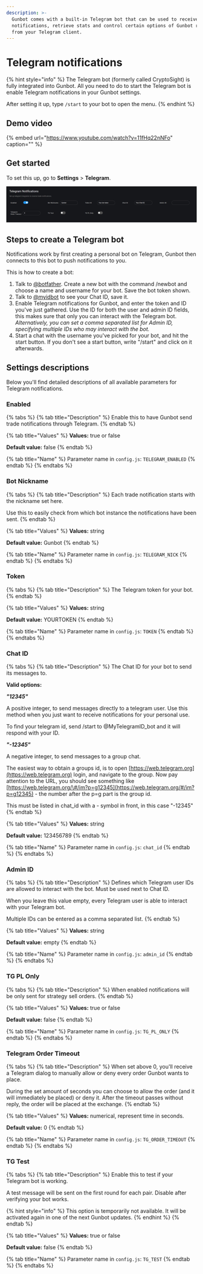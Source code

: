 ```yaml
---
description: >-
  Gunbot comes with a built-in Telegram bot that can be used to receive trade
  notifications, retrieve stats and control certain options of Gunbot right from
  from your Telegram client.
---
```


# Telegram notifications

{% hint style="info" %}
The Telegram bot \(formerly called CryptoSight\) is fully integrated into Gunbot. All you need to do to start the Telegram bot is enable Telegram notifications in your Gunbot settings.

After setting it up, type `/start` to your bot to open the menu.
{% endhint %}

## Demo video

{% embed url="https://www.youtube.com/watch?v=11fHq22nNFo" caption="" %}

## Get started

To set this up, go to **Settings** &gt; **Telegram**.

![Settings options for your Telegram bot](../../.gitbook/assets/image%20%2833%29.png)

## Steps to create a Telegram bot

Notifications work by first creating a personal bot on Telegram, Gunbot then connects to this bot to push notifications to you.

This is how to create a bot:

1. Talk to [@botfather](https://telegram.me/botfather). Create a new bot with the command /newbot and choose a name and username for your bot. Save the bot token shown.
2. Talk to [@myidbot](https://telegram.me/myidbot) to see your Chat ID, save it.
3. Enable Telegram notifications for Gunbot, and enter the token and ID you've just gathered. Use the ID for both the user and admin ID fields, this makes sure that only you can interact with the Telegram bot. _Alternatively, you can set a comma separated list for Admin ID, specifying multiple IDs who may interact with the bot._
4. Start a chat with the username you've picked for your bot, and hit the start button. If you don't see a start button, write "/start" and click on it afterwards.

## Settings descriptions

Below you'll find detailed descriptions of all available parameters for Telegram notifications.

### Enabled

{% tabs %}
{% tab title="Description" %}
Enable this to have Gunbot send trade notifications through Telegram.
{% endtab %}

{% tab title="Values" %}
**Values:** true or false

**Default value:** false
{% endtab %}

{% tab title="Name" %}
Parameter name in `config.js`: `TELEGRAM_ENABLED`
{% endtab %}
{% endtabs %}

### Bot Nickname

{% tabs %}
{% tab title="Description" %}
Each trade notification starts with the nickname set here.

Use this to easily check from which bot instance the notifications have been sent.
{% endtab %}

{% tab title="Values" %}
**Values:** string

**Default value:** Gunbot
{% endtab %}

{% tab title="Name" %}
Parameter name in `config.js`: `TELEGRAM_NICK`
{% endtab %}
{% endtabs %}

### Token

{% tabs %}
{% tab title="Description" %}
The Telegram token for your bot.
{% endtab %}

{% tab title="Values" %}
**Values:** string

**Default value:** YOURTOKEN
{% endtab %}

{% tab title="Name" %}
Parameter name in `config.js`: `TOKEN`
{% endtab %}
{% endtabs %}

### Chat ID

{% tabs %}
{% tab title="Description" %}
The Chat ID for your bot to send its messages to.

**Valid options:**

_**"12345"**_

A positive integer, to send messages directly to a telegram user. Use this method when you just want to receive notifications for your personal use.

To find your telegram id, send /start to @MyTelegramID\_bot and it will respond with your ID.

_**"-12345"**_

A negative integer, to send messages to a group chat.

The easiest way to obtain a groups id, is to open [https://web.telegram.org](https://web.telegram.org) login, and navigate to the group. Now pay attention to the URL, you should see something like [https://web.telegram.org/\#/im?p=g12345](https://web.telegram.org/#/im?p=g12345) - the number after the p=g part is the group id.

This must be listed in chat\_id with a - symbol in front, in this case "-12345"
{% endtab %}

{% tab title="Values" %}
**Values:** string

**Default value:** 123456789
{% endtab %}

{% tab title="Name" %}
Parameter name in `config.js`: `chat_id`
{% endtab %}
{% endtabs %}

### Admin ID

{% tabs %}
{% tab title="Description" %}
Defines which Telegram user IDs are allowed to interact with the bot. Must be used next to Chat ID.

When you leave this value empty, every Telegram user is able to interact with your Telegram bot.

Multiple IDs can be entered as a comma separated list.
{% endtab %}

{% tab title="Values" %}
**Values:** string

**Default value:** empty
{% endtab %}

{% tab title="Name" %}
Parameter name in `config.js`: `admin_id`
{% endtab %}
{% endtabs %}

### TG PL Only

{% tabs %}
{% tab title="Description" %}
When enabled notifications will be only sent for strategy sell orders.
{% endtab %}

{% tab title="Values" %}
**Values:** true or false

**Default value:** false
{% endtab %}

{% tab title="Name" %}
Parameter name in `config.js`: `TG_PL_ONLY`
{% endtab %}
{% endtabs %}

### Telegram Order Timeout

{% tabs %}
{% tab title="Description" %}
When set above 0, you'll receive a Telegram dialog to manually allow or deny every order Gunbot wants to place.

During the set amount of seconds you can choose to allow the order \(and it will immediately be placed\) or deny it. After the timeout passes without reply, the order will be placed at the exchange.
{% endtab %}

{% tab title="Values" %}
**Values:** numerical, represent time in seconds.

**Default value:** 0
{% endtab %}

{% tab title="Name" %}
Parameter name in `config.js`: `TG_ORDER_TIMEOUT`
{% endtab %}
{% endtabs %}

### TG Test

{% tabs %}
{% tab title="Description" %}
Enable this to test if your Telegram bot is working.

A test message will be sent on the first round for each pair. Disable after verifying your bot works.

{% hint style="info" %}
This option is temporarily not available. It will be activated again in one of the next Gunbot updates.
{% endhint %}
{% endtab %}

{% tab title="Values" %}
**Values:** true or false

**Default value:** false
{% endtab %}

{% tab title="Name" %}
Parameter name in `config.js`: `TG_TEST`
{% endtab %}
{% endtabs %}

